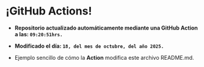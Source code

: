 # ¡GitHub Actions!
* **Repositorio actualizado automáticamente mediante una GitHub Action a las: `09:20:51hrs.`**
* **Modificado el día: `18, del mes de octubre, del año 2025.`**

* Ejemplo sencillo de cómo la **Action** modifica este archivo README.md.
